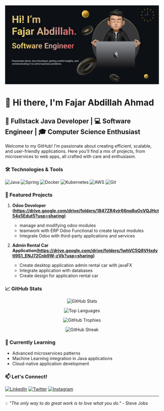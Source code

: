 ![logo](https://github.com/fajarabdillah354/fajarabdillah354/blob/main/banner-myGithub.png)
# 👋 Hi there, I'm Fajar Abdillah Ahmad


## 🚀 Fullstack Java Developer | 💻 Software Engineer | 🎓 Computer Science Enthusiast

Welcome to my GitHub! I'm passionate about creating efficient, scalable, and user-friendly applications. Here you'll find a mix of projects, from microservices to web apps, all crafted with care and enthusiasm.

### 🛠️ Technologies & Tools

![Java](https://img.shields.io/badge/-Java-007396?style=flat-square&logo=java)
![Spring](https://img.shields.io/badge/-Spring-6DB33F?style=flat-square&logo=spring&logoColor=white)
![Docker](https://img.shields.io/badge/-Docker-2496ED?style=flat-square&logo=docker&logoColor=white)
![Kubernetes](https://img.shields.io/badge/-Kubernetes-326CE5?style=flat-square&logo=kubernetes&logoColor=white)
![AWS](https://img.shields.io/badge/-AWS-232F3E?style=flat-square&logo=amazon-aws)
![Git](https://img.shields.io/badge/-Git-F05032?style=flat-square&logo=git&logoColor=white)

### 🌟 Featured Projects

1. **Odoo Developer (https://drive.google.com/drive/folders/1847ZR4vjr66nq8uOcVQJHct54x5Edut5?usp=sharing)**
   - manage and modifying odoo modules
   - teamwork with ERP Odoo Functional to create layout modules
   - Integrate Odoo with third-party applications and services

2. **Admin Rental Car Application(https://drive.google.com/drive/folders/1whVC5Q8VHxdytI9S1_ENJ72Cnb9W-zVb?usp=sharing)**
   - Create desktop application admin rental car with javaFX
   - Integrate application with databases
   - Create design for application rental car


### 📈 GitHub Stats

<p align="center">
  <img src="https://github-readme-stats.vercel.app/api?username=fajarabdillah354&show_icons=true&theme=radical" alt="GitHub Stats">
</p>

<p align="center">
  <img src="https://github-readme-stats.vercel.app/api/top-langs/?username=fajarabdillah354&layout=compact&theme=radical" alt="Top Languages">
</p>

<p align="center">
  <img src="https://github-profile-trophy.vercel.app/?username=fajarabdillah354&theme=radical&row=1&column=6" alt="GitHub Trophies">
</p>

<p align="center">
  <img src="https://github-readme-streak-stats.herokuapp.com/?user=fajarabdillah354&theme=radical" alt="GitHub Streak">
</p>




### 🌱 Currently Learning

- Advanced microservices patterns
- Machine Learning integration in Java applications
- Cloud-native application development

### 📫 Let's Connect!

[![LinkedIn](https://img.shields.io/badge/-LinkedIn-0077B5?style=flat-square&logo=linkedin&logoColor=white)](www.linkedin.com/in/fajar01)
[![Twitter](https://img.shields.io/badge/-Twitter-1DA1F2?style=flat-square&logo=twitter&logoColor=white)](https://x.com/FajarDillah01)
[![Instagram](https://img.shields.io/badge/-Instagram-4285F4?style=flat-square&logo=instagram&logoColor=white)](https://www.instagram.com/fajr_dillah01/)

---

💡 *"The only way to do great work is to love what you do."* - Steve Jobs
